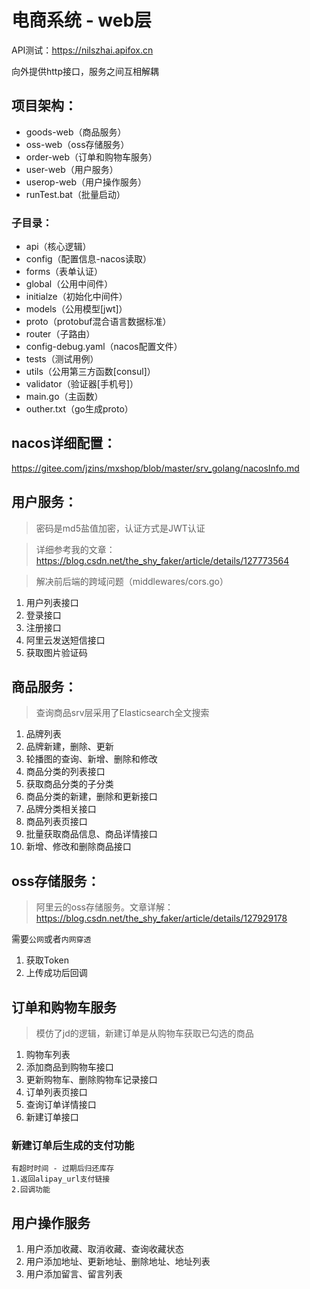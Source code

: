 # 电商系统 - web层

API测试：https://nilszhai.apifox.cn

向外提供http接口，服务之间互相解耦

## 项目架构：
- goods-web（商品服务）
- oss-web（oss存储服务）
- order-web（订单和购物车服务）
- user-web（用户服务）
- userop-web（用户操作服务）
- runTest.bat（批量启动）
### 子目录：
- api（核心逻辑）
- config（配置信息-nacos读取）
- forms（表单认证）
- global（公用中间件）
- initialze（初始化中间件）
- models（公用模型[jwt]）
- proto（protobuf混合语言数据标准）
- router（子路由）
- config-debug.yaml（nacos配置文件）
- tests（测试用例）
- utils（公用第三方函数[consul]）
- validator（验证器[手机号]）
- main.go（主函数）
- outher.txt（go生成proto）

## nacos详细配置：
https://gitee.com/jzins/mxshop/blob/master/srv_golang/nacosInfo.md

## 用户服务：
>密码是md5盐值加密，认证方式是JWT认证

>详细参考我的文章：https://blog.csdn.net/the_shy_faker/article/details/127773564

>解决前后端的跨域问题（middlewares/cors.go）

1. 用户列表接口
2. 登录接口
3. 注册接口
5. 阿里云发送短信接口
6. 获取图片验证码

## 商品服务：

>查询商品srv层采用了Elasticsearch全文搜索

1. 品牌列表
2. 品牌新建，删除、更新
3. 轮播图的查询、新增、删除和修改
4. 商品分类的列表接口
5. 获取商品分类的子分类
6. 商品分类的新建，删除和更新接口
7. 品牌分类相关接口
8. 商品列表页接口
9. 批量获取商品信息、商品详情接口
10. 新增、修改和删除商品接口

## oss存储服务：
> 阿里云的oss存储服务。文章详解：https://blog.csdn.net/the_shy_faker/article/details/127929178

需要`公网`或者`内网穿透`
1. 获取Token
2. 上传成功后回调

## 订单和购物车服务
>模仿了jd的逻辑，新建订单是从购物车获取已勾选的商品
1. 购物车列表
2. 添加商品到购物车接口
3. 更新购物车、删除购物车记录接口
4. 订单列表页接口
5. 查询订单详情接口
6. 新建订单接口
### 新建订单后生成的支付功能
    有超时时间 - 过期后归还库存
    1.返回alipay_url支付链接
    2.回调功能

## 用户操作服务
1. 用户添加收藏、取消收藏、查询收藏状态
2. 用户添加地址、更新地址、删除地址、地址列表
3. 用户添加留言、留言列表



